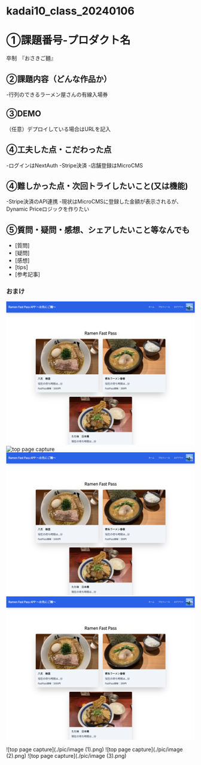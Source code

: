 # kadai10_class_20240106

# ①課題番号-プロダクト名
卒制　『おさきご麺』

## ②課題内容（どんな作品か）
-行列のできるラーメン屋さんの有線入場券




## ③DEMO
（任意）デプロイしている場合はURLを記入

## ④工夫した点・こだわった点
-ログインはNextAuth
-Stripe決済
-店舗登録はMicroCMS

## ④難しかった点・次回トライしたいこと(又は機能)
-Stripe決済のAPI連携
-現状はMicroCMSに登録した金額が表示されるが、Dynamic Priceロジックを作りたい

## ⑤質問・疑問・感想、シェアしたいこと等なんでも
- [質問]
- [疑問]
- [感想]
- [tips]
- [参考記事]


### おまけ
![top page capture](./pic/image.png)
![top page capture](./pic/image(1).png)
![top page capture](./pic/image.png)
![top page capture](./pic/image.png)


![top page capture](./pic/image (1).png)
![top page capture](./pic/image (2).png)
![top page capture](./pic/image (3).png)

